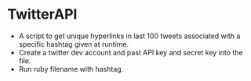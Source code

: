 # TwitterAPI

- A script to get unique hyperlinks in last 100 tweets associated with a specific hashtag given at runtime.
- Create a twitter dev account and past API key and secret key into the file.
- Run ruby filename with hashtag.
